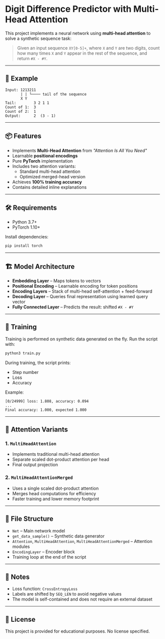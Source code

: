 # Digit Difference Predictor with Multi-Head Attention

This project implements a neural network using **multi-head attention** to solve a synthetic sequence task:

> Given an input sequence `XY[0-5]+`, where `X` and `Y` are two digits, count how many times `X` and `Y` appear in the rest of the sequence, and return `#X - #Y`.

---

## 🧠 Example

```text
Input: 1213211
       | | └──── tail of the sequence
       X Y
Tail:        3 2 1 1
Count of 1:  3
Count of 2:  1
Output:      2  (3 - 1)
```

---

## 📦 Features

- Implements **Multi-Head Attention** from _"Attention Is All You Need"_
- Learnable **positional encodings**
- Pure **PyTorch** implementation
- Includes two attention variants:
  - Standard multi-head attention
  - Optimized merged-head version
- Achieves **100% training accuracy**
- Contains detailed inline explanations

---

## 🛠 Requirements

- Python 3.7+
- PyTorch 1.10+

Install dependencies:

```bash
pip install torch
```

---

## 🏗 Model Architecture

- **Embedding Layer** – Maps tokens to vectors
- **Positional Encoding** – Learnable encoding for token positions
- **Encoding Layers** – Stack of multi-head self-attention + feed-forward
- **Decoding Layer** – Queries final representation using learned query vector
- **Fully Connected Layer** – Predicts the result: shifted `#X - #Y`

---

## 🚀 Training

Training is performed on synthetic data generated on the fly. Run the script with:

```bash
python3 train.py
```

During training, the script prints:

- Step number
- Loss
- Accuracy

Example:

```text
[0/24999] loss: 1.808, accuracy: 0.094
...
Final accuracy: 1.000, expected 1.000
```

---

## 🧪 Attention Variants

### 1. `MultiHeadAttention`
- Implements traditional multi-head attention
- Separate scaled dot-product attention per head
- Final output projection

### 2. `MultiHeadAttentionMerged`
- Uses a single scaled dot-product attention
- Merges head computations for efficiency
- Faster training and lower memory footprint

---

## 📂 File Structure

- `Net` – Main network model
- `get_data_sample()` – Synthetic data generator
- `Attention`, `MultiHeadAttention`, `MultiHeadAttentionMerged` – Attention modules
- `EncodingLayer` – Encoder block
- Training loop at the end of the script

---

## 📘 Notes

- Loss function: `CrossEntropyLoss`
- Labels are shifted by `SEQ_LEN` to avoid negative values
- The model is self-contained and does not require an external dataset

---

## 📄 License

This project is provided for educational purposes. No license specified.
